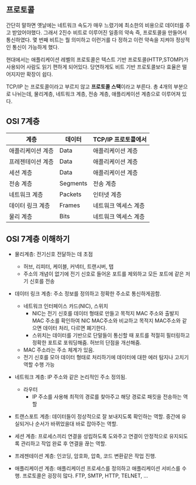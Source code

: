 ## 프로토콜

간단히 말하면 옛날에는 네트워크 속도가 매우 느렸기에 최소한의 비용으로 데이터를 주고 받았어야했다. 그래서 2진수 비트로 이루어진 일종의 약속 즉, 프로토콜을 만들어서 통신하였다. 몇 번째 비트는 뭘 의미하고 이런거를 다 정하고 이런 약속을 지켜야 정상적인 통신이 가능하게 했다.

현대에서는 애플리케이션 레벨의 프로토콜은 텍스트 기반 프로토콜(HTTP,STOMP)가 사용되어 사람도 읽기 편하게 되어있다. 당연하게도 비트 기반 프로토콜보다 효율은 떨어지지만 확장이 쉽다.

TCP/IP 는 프로토콜이라고 부르지 않고 **프로토콜 스택**이라고 부른다. 총 4개의 부분으로 나뉘는데, 물리계층, 네트워크 계층, 전송 계층, 애플리케이션 계층으로 이루어져 있다.

## OSI 7계층

|계층|데이터| TCP/IP 프로토콜에서|
|---|---|---|
|애플리케이션 계층| Data| 애플리케이션 계층
|프레젠테이션 계층| Data| 애플리케이션 계층
|세션 계층| Data| 애플리케이션 계층
|전송 계층| Segments| 전송 계층
|네트워크 계층| Packets| 인터넷 계층
|데이터 링크 계층| Frames| 네트워크 엑세스 계층
|물리 계층| Bits| 네트워크 엑세스 계층

## OSI 7계층 이해하기

- 물리계층: 전기신호 전달하는 데 초점
    - 허브, 리피터, 케이블, 커넥터, 트랜시버, 탭
    - 주소의 개념이 없기에 전기 신호로 들어온 포트를 제외하고 모든 포트에 같은 저기 신호를 전송

- 데이터 링크 계층: 주소 정보를 정의하고 정확한 주소로 통신하게끔함.
    - 네트워크 인터페이스 카드(NIC), 스위치
        - NIC는 전기 신호를 데이터 형태로 만들고 목적지 MAC 주소와 출발지 MAC 주소를 확인하여 NIC MAC주소와 비교하고 목적지 MAC주소와 같으면 데이터 처리, 다르면 폐기한다.
        - 스위치는 데이터를 기반으로 단말들이 통신할 때 포트를 적절히 필터링하고 정확한 포트로 포워딩해줌. 허브의 단점을 개선해줌.
    - MAC 주소라는 주소 체계가 있음.
    - 전기 신호를 모아 데이터 형태로 처리하기에 데이터에 대한 에러 탐지나 고치기 역할 수행 가능

- 네트워크 계층: IP 주소와 같은 논리적인 주소 정의됨.
    - 라우터
        - IP 주소를 사용해 최적의 경로를 찾아주고 해당 경로로 패킷을 전송하는 역할

- 트랜스포트 계층: 데이터들이 정상적으로 잘 보내지도록 확인하는 역할. 중간에 유실되거나 순서가 바뀌었을대 바로 잡아주는 역할.

- 세션 계층: 프로세스끼리 연결을 성립하도록 도와주고 연결이 안정적으로 유지되도록 관리하고 작업 완료 후 연결을 끊는 역할.

- 프레젠테이션 계층: 인코딩, 암호화, 압축, 코드 변환같은 작업 진행. 

- 애플리케이션 계층: 애플리케이션 프로세스를 정의하고 애플리케이션 서비스를 수행. 프로토콜은 굉장히 많다. FTP, SMTP, HTTP, TELNET, ...

